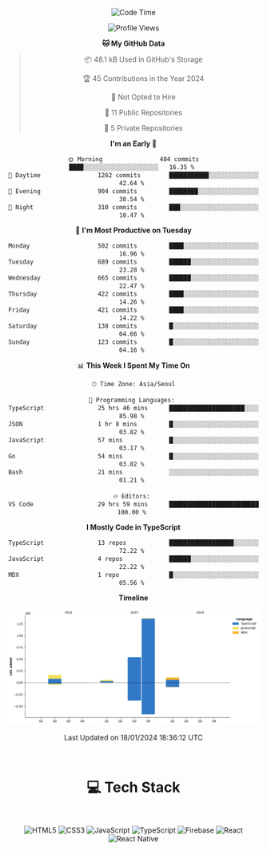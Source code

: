 <div align="center">

  <!--START_SECTION:waka-->
![Code Time](http://img.shields.io/badge/Code%20Time-399%20hrs%2037%20mins-blue)

![Profile Views](http://img.shields.io/badge/Profile%20Views-0-blue)

**🐱 My GitHub Data** 

> 📦 48.1 kB Used in GitHub's Storage 
 > 
> 🏆 45 Contributions in the Year 2024
 > 
> 🚫 Not Opted to Hire
 > 
> 📜 11 Public Repositories 
 > 
> 🔑 5 Private Repositories 
 > 
**I'm an Early 🐤** 

```text
🌞 Morning                484 commits         ████░░░░░░░░░░░░░░░░░░░░░   16.35 % 
🌆 Daytime                1262 commits        ███████████░░░░░░░░░░░░░░   42.64 % 
🌃 Evening                904 commits         ████████░░░░░░░░░░░░░░░░░   30.54 % 
🌙 Night                  310 commits         ███░░░░░░░░░░░░░░░░░░░░░░   10.47 % 
```
📅 **I'm Most Productive on Tuesday** 

```text
Monday                   502 commits         ████░░░░░░░░░░░░░░░░░░░░░   16.96 % 
Tuesday                  689 commits         ██████░░░░░░░░░░░░░░░░░░░   23.28 % 
Wednesday                665 commits         ██████░░░░░░░░░░░░░░░░░░░   22.47 % 
Thursday                 422 commits         ████░░░░░░░░░░░░░░░░░░░░░   14.26 % 
Friday                   421 commits         ████░░░░░░░░░░░░░░░░░░░░░   14.22 % 
Saturday                 138 commits         █░░░░░░░░░░░░░░░░░░░░░░░░   04.66 % 
Sunday                   123 commits         █░░░░░░░░░░░░░░░░░░░░░░░░   04.16 % 
```


📊 **This Week I Spent My Time On** 

```text
🕑︎ Time Zone: Asia/Seoul

💬 Programming Languages: 
TypeScript               25 hrs 46 mins      █████████████████████░░░░   85.98 % 
JSON                     1 hr 8 mins         █░░░░░░░░░░░░░░░░░░░░░░░░   03.82 % 
JavaScript               57 mins             █░░░░░░░░░░░░░░░░░░░░░░░░   03.17 % 
Go                       54 mins             █░░░░░░░░░░░░░░░░░░░░░░░░   03.02 % 
Bash                     21 mins             ░░░░░░░░░░░░░░░░░░░░░░░░░   01.21 % 

🔥 Editors: 
VS Code                  29 hrs 59 mins      █████████████████████████   100.00 % 
```

**I Mostly Code in TypeScript** 

```text
TypeScript               13 repos            ██████████████████░░░░░░░   72.22 % 
JavaScript               4 repos             ██████░░░░░░░░░░░░░░░░░░░   22.22 % 
MDX                      1 repo              █░░░░░░░░░░░░░░░░░░░░░░░░   05.56 % 
```



**Timeline**

![Lines of Code chart](https://raw.githubusercontent.com/SONGDAM/SONGDAM/master/assets/bar_graph.png)


 Last Updated on 18/01/2024 18:36:12 UTC
<!--END_SECTION:waka-->

  
 <br>
  
# 💻 Tech Stack
  
</div>

</br>

<div align="center">

   ![HTML5](https://img.shields.io/badge/html5-%23E34F26.svg?style=for-the-badge&logo=html5&logoColor=white) ![CSS3](https://img.shields.io/badge/css3-%231572B6.svg?style=for-the-badge&logo=css3&logoColor=white) ![JavaScript](https://img.shields.io/badge/javascript-%23323330.svg?style=for-the-badge&logo=javascript&logoColor=%23F7DF1E) 
 ![TypeScript](https://img.shields.io/badge/typescript-%23007ACC.svg?style=for-the-badge&logo=typescript&logoColor=white)
  ![Firebase](https://img.shields.io/badge/firebase-%23039BE5.svg?style=for-the-badge&logo=firebase) 
 ![React](https://img.shields.io/badge/react-%2320232a.svg?style=for-the-badge&logo=react&logoColor=%2361DAFB) ![React Native](https://img.shields.io/badge/react_native-%2320232a.svg?style=for-the-badge&logo=react&logoColor=%2361DAFB) 

 
</div>
